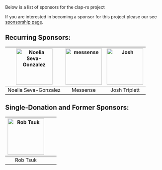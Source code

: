 Below is a list of sponsors for the clap-rs project

If you are interested in becoming a sponsor for this project please our see [sponsorship page](https://clap.rs/sponsorship/).

## Recurring Sponsors:

| [<img alt="Noelia Seva-Gonzalez" src="https://clap.rs/wp-content/uploads/2017/10/noelia_sm-1.png" width="117">](https://noeliasg.com/about/)  | [<img alt="messense" src="https://clap.rs/wp-content/uploads/2018/01/messense-400x400.png" width="117">](https://github.com/messense)  | [<img alt="Josh" src="https://clap.rs/wp-content/uploads/2018/11/josh_t.jpg" width="117">](https://joshtriplett.org)  |
|:-:|:-:|:-:|
|Noelia Seva-Gonzalez | Messense | Josh Triplett |


## Single-Donation and Former Sponsors:

| [<img alt="Rob Tsuk" src="https://clap.rs/wp-content/uploads/2017/10/robtsuk_sm.png" width="117">](https://github.com/rtsuk)| | |
|:-:|:-:|:-:|
|Rob Tsuk| | |
